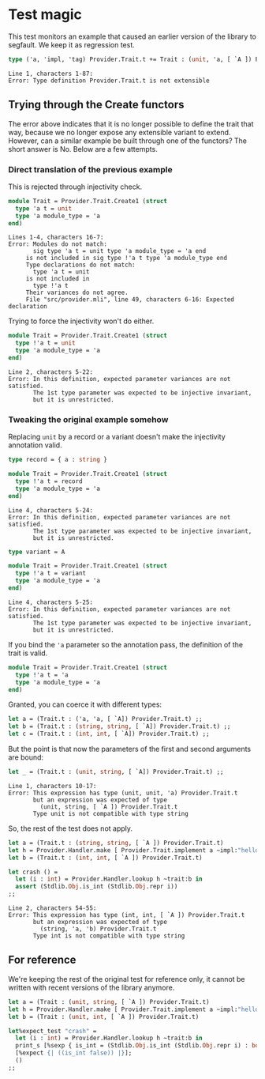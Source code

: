 # Test magic

This test monitors an example that caused an earlier version of the library to segfault. We keep it as regression test.

```ocaml
type ('a, 'impl, 'tag) Provider.Trait.t += Trait : (unit, 'a, [ `A ]) Provider.Trait.t
```
```mdx-error
Line 1, characters 1-87:
Error: Type definition Provider.Trait.t is not extensible
```

## Trying through the Create functors

The error above indicates that it is no longer possible to define the trait that way, because we no longer expose any extensible variant to extend. However, can a similar example be built through one of the functors? The short answer is No. Below are a few attempts.

### Direct translation of the previous example

This is rejected through injectivity check.

```ocaml
module Trait = Provider.Trait.Create1 (struct
  type 'a t = unit
  type 'a module_type = 'a
end)
```
```mdx-error
Lines 1-4, characters 16-7:
Error: Modules do not match:
       sig type 'a t = unit type 'a module_type = 'a end
     is not included in sig type !'a t type 'a module_type end
     Type declarations do not match:
       type 'a t = unit
     is not included in
       type !'a t
     Their variances do not agree.
     File "src/provider.mli", line 49, characters 6-16: Expected declaration
```

Trying to force the injectivity won't do either.

```ocaml
module Trait = Provider.Trait.Create1 (struct
  type !'a t = unit
  type 'a module_type = 'a
end)
```
```mdx-error
Line 2, characters 5-22:
Error: In this definition, expected parameter variances are not satisfied.
       The 1st type parameter was expected to be injective invariant,
       but it is unrestricted.
```

### Tweaking the original example somehow

Replacing `unit` by a record or a variant doesn't make the injectivity annotation valid.

```ocaml
type record = { a : string }

module Trait = Provider.Trait.Create1 (struct
  type !'a t = record
  type 'a module_type = 'a
end)
```
```mdx-error
Line 4, characters 5-24:
Error: In this definition, expected parameter variances are not satisfied.
       The 1st type parameter was expected to be injective invariant,
       but it is unrestricted.
```

```ocaml
type variant = A

module Trait = Provider.Trait.Create1 (struct
  type !'a t = variant
  type 'a module_type = 'a
end)
```
```mdx-error
Line 4, characters 5-25:
Error: In this definition, expected parameter variances are not satisfied.
       The 1st type parameter was expected to be injective invariant,
       but it is unrestricted.
```

If you bind the `'a` parameter so the annotation pass, the definition of the trait is valid.

```ocaml
module Trait = Provider.Trait.Create1 (struct
  type !'a t = 'a
  type 'a module_type = 'a
end)
```

Granted, you can coerce it with different types:

```ocaml
let a = (Trait.t : ('a, 'a, [ `A]) Provider.Trait.t) ;;
let b = (Trait.t : (string, string, [ `A]) Provider.Trait.t) ;;
let c = (Trait.t : (int, int, [ `A]) Provider.Trait.t) ;;
```

But the point is that now the parameters of the first and second arguments are bound:

```ocaml
let _ = (Trait.t : (unit, string, [ `A]) Provider.Trait.t) ;;
```
```mdx-error
Line 1, characters 10-17:
Error: This expression has type (unit, unit, 'a) Provider.Trait.t
       but an expression was expected of type
         (unit, string, [ `A ]) Provider.Trait.t
       Type unit is not compatible with type string
```

So, the rest of the test does not apply.

```ocaml
let a = (Trait.t : (string, string, [ `A ]) Provider.Trait.t)
let h = Provider.Handler.make [ Provider.Trait.implement a ~impl:"hello" ]
let b = (Trait.t : (int, int, [ `A ]) Provider.Trait.t)
```

```ocaml
let crash () =
  let (i : int) = Provider.Handler.lookup h ~trait:b in
  assert (Stdlib.Obj.is_int (Stdlib.Obj.repr i))
;;
```
```mdx-error
Line 2, characters 54-55:
Error: This expression has type (int, int, [ `A ]) Provider.Trait.t
       but an expression was expected of type
         (string, 'a, 'b) Provider.Trait.t
       Type int is not compatible with type string
```

## For reference

We're keeping the rest of the original test for reference only, it cannot be written with recent versions of the library anymore.

<!-- $MDX skip -->
```ocaml
let a = (Trait : (unit, string, [ `A ]) Provider.Trait.t)
let h = Provider.Handler.make [ Provider.Trait.implement a ~impl:"hello" ]
let b = (Trait : (unit, int, [ `A ]) Provider.Trait.t)

let%expect_test "crash" =
  let (i : int) = Provider.Handler.lookup h ~trait:b in
  print_s [%sexp { is_int = (Stdlib.Obj.is_int (Stdlib.Obj.repr i) : bool) }];
  [%expect {| ((is_int false)) |}];
  ()
;;
```
